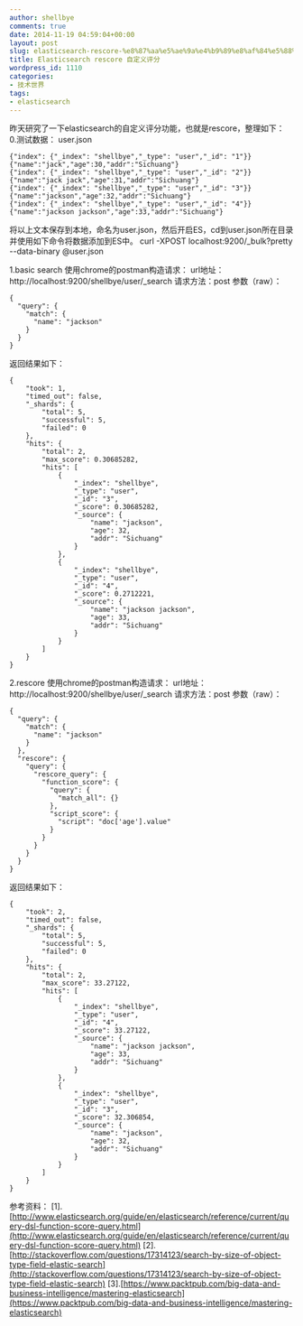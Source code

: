 ```yaml
---
author: shellbye
comments: true
date: 2014-11-19 04:59:04+00:00
layout: post
slug: elasticsearch-rescore-%e8%87%aa%e5%ae%9a%e4%b9%89%e8%af%84%e5%88%86
title: Elasticsearch rescore 自定义评分
wordpress_id: 1110
categories:
- 技术世界
tags:
- elasticsearch
---
```


昨天研究了一下elasticsearch的自定义评分功能，也就是rescore，整理如下：
0.测试数据：
user.json

    
    {"index": {"_index": "shellbye","_type": "user","_id": "1"}}
    {"name":"jack","age":30,"addr":"Sichuang"}
    {"index": {"_index": "shellbye","_type": "user","_id": "2"}}
    {"name":"jack jack","age":31,"addr":"Sichuang"}
    {"index": {"_index": "shellbye","_type": "user","_id": "3"}}
    {"name":"jackson","age":32,"addr":"Sichuang"}
    {"index": {"_index": "shellbye","_type": "user","_id": "4"}}
    {"name":"jackson jackson","age":33,"addr":"Sichuang"}



将以上文本保存到本地，命名为user.json，然后开启ES，cd到user.json所在目录并使用如下命令将数据添加到ES中。
curl -XPOST localhost:9200/_bulk?pretty --data-binary @user.json

1.basic search
使用chrome的postman构造请求：
url地址：http://localhost:9200/shellbye/user/_search
请求方法：post
参数（raw）：

    
    {
      "query": {
        "match": {
          "name": "jackson"
        }
      }
    }


返回结果如下：

    
    {
        "took": 1,
        "timed_out": false,
        "_shards": {
            "total": 5,
            "successful": 5,
            "failed": 0
        },
        "hits": {
            "total": 2,
            "max_score": 0.30685282,
            "hits": [
                {
                    "_index": "shellbye",
                    "_type": "user",
                    "_id": "3",
                    "_score": 0.30685282,
                    "_source": {
                        "name": "jackson",
                        "age": 32,
                        "addr": "Sichuang"
                    }
                },
                {
                    "_index": "shellbye",
                    "_type": "user",
                    "_id": "4",
                    "_score": 0.2712221,
                    "_source": {
                        "name": "jackson jackson",
                        "age": 33,
                        "addr": "Sichuang"
                    }
                }
            ]
        }
    }



2.rescore
使用chrome的postman构造请求：
url地址：http://localhost:9200/shellbye/user/_search
请求方法：post
参数（raw）：

    
    {
      "query": {
        "match": {
          "name": "jackson"
        }
      },
      "rescore": {
        "query": {
          "rescore_query": {
            "function_score": {
              "query": {
                "match_all": {}
              },
              "script_score": {
                "script": "doc['age'].value"
              }
            }
          }
        }
      }
    }



返回结果如下：


    
    {
        "took": 2,
        "timed_out": false,
        "_shards": {
            "total": 5,
            "successful": 5,
            "failed": 0
        },
        "hits": {
            "total": 2,
            "max_score": 33.27122,
            "hits": [
                {
                    "_index": "shellbye",
                    "_type": "user",
                    "_id": "4",
                    "_score": 33.27122,
                    "_source": {
                        "name": "jackson jackson",
                        "age": 33,
                        "addr": "Sichuang"
                    }
                },
                {
                    "_index": "shellbye",
                    "_type": "user",
                    "_id": "3",
                    "_score": 32.306854,
                    "_source": {
                        "name": "jackson",
                        "age": 32,
                        "addr": "Sichuang"
                    }
                }
            ]
        }
    }



参考资料：
[1].[http://www.elasticsearch.org/guide/en/elasticsearch/reference/current/query-dsl-function-score-query.html](http://www.elasticsearch.org/guide/en/elasticsearch/reference/current/query-dsl-function-score-query.html)
[2].[http://stackoverflow.com/questions/17314123/search-by-size-of-object-type-field-elastic-search](http://stackoverflow.com/questions/17314123/search-by-size-of-object-type-field-elastic-search)
[3].[https://www.packtpub.com/big-data-and-business-intelligence/mastering-elasticsearch](https://www.packtpub.com/big-data-and-business-intelligence/mastering-elasticsearch)
